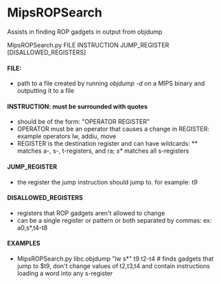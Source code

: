 MipsROPSearch
=============

Assists in finding ROP gadgets in output from objdump

MipsROPSearch.py FILE INSTRUCTION JUMP_REGISTER [DISALLOWED_REGISTERS]

#### FILE: 
- path to a file created by running *objdump -d* on a MIPS binary and outputting it to a file

#### INSTRUCTION: must be surrounded with quotes
- should be of the form: "OPERATOR REGISTER"
- OPERATOR must be an operator that causes a change in REGISTER: example operators lw, addiu, move
- REGISTER is the destination register and can have wildcards: ** matches a-, s-, t-registers, and ra; _s*_ matches all s-registers

#### JUMP_REGISTER
- the register the jump instruction should jump to. for example: *t9*

#### DISALLOWED_REGISTERS
- registers that ROP gadgets aren't allowed to change
- can be a single register or pattern or both separated by commas: ex: a0,s*,t4-t8

#### EXAMPLES
- MipsROPSearch.py libc.objdump "lw s*" t9 t2-t4 # finds gadgets that jump to $t9, don't change values of t2,t3,t4 and contain instructions loading a word into any s-register
